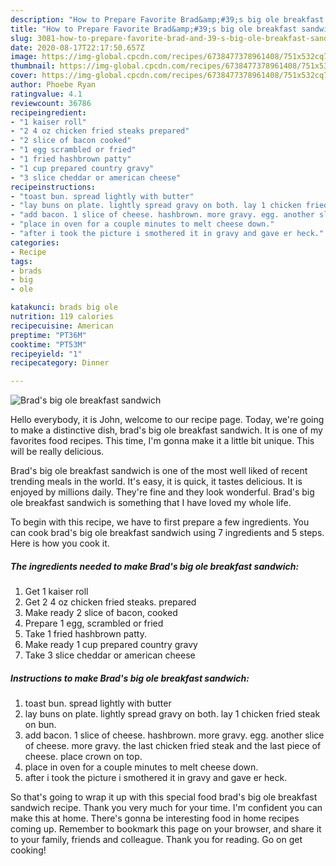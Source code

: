 ```yaml
---
description: "How to Prepare Favorite Brad&amp;#39;s big ole breakfast sandwich"
title: "How to Prepare Favorite Brad&amp;#39;s big ole breakfast sandwich"
slug: 3081-how-to-prepare-favorite-brad-and-39-s-big-ole-breakfast-sandwich
date: 2020-08-17T22:17:50.657Z
image: https://img-global.cpcdn.com/recipes/6738477378961408/751x532cq70/brads-big-ole-breakfast-sandwich-recipe-main-photo.jpg
thumbnail: https://img-global.cpcdn.com/recipes/6738477378961408/751x532cq70/brads-big-ole-breakfast-sandwich-recipe-main-photo.jpg
cover: https://img-global.cpcdn.com/recipes/6738477378961408/751x532cq70/brads-big-ole-breakfast-sandwich-recipe-main-photo.jpg
author: Phoebe Ryan
ratingvalue: 4.1
reviewcount: 36786
recipeingredient:
- "1 kaiser roll"
- "2 4 oz chicken fried steaks prepared"
- "2 slice of bacon cooked"
- "1 egg scrambled or fried"
- "1 fried hashbrown patty"
- "1 cup prepared country gravy"
- "3 slice cheddar or american cheese"
recipeinstructions:
- "toast bun. spread lightly with butter"
- "lay buns on plate. lightly spread gravy on both. lay 1 chicken fried steak on bun."
- "add bacon. 1 slice of cheese. hashbrown. more gravy. egg. another slice of cheese. more gravy. the last chicken fried steak and the last piece of cheese. place crown on top."
- "place in oven for a couple minutes to melt cheese down."
- "after i took the picture i smothered it in gravy and gave er heck."
categories:
- Recipe
tags:
- brads
- big
- ole

katakunci: brads big ole 
nutrition: 119 calories
recipecuisine: American
preptime: "PT36M"
cooktime: "PT53M"
recipeyield: "1"
recipecategory: Dinner

---
```



![Brad&#39;s big ole breakfast sandwich](https://img-global.cpcdn.com/recipes/6738477378961408/751x532cq70/brads-big-ole-breakfast-sandwich-recipe-main-photo.jpg)

Hello everybody, it is John, welcome to our recipe page. Today, we're going to make a distinctive dish, brad&#39;s big ole breakfast sandwich. It is one of my favorites food recipes. This time, I'm gonna make it a little bit unique. This will be really delicious.



Brad&#39;s big ole breakfast sandwich is one of the most well liked of recent trending meals in the world. It's easy, it is quick, it tastes delicious. It is enjoyed by millions daily. They're fine and they look wonderful. Brad&#39;s big ole breakfast sandwich is something that I have loved my whole life.


To begin with this recipe, we have to first prepare a few ingredients. You can cook brad&#39;s big ole breakfast sandwich using 7 ingredients and 5 steps. Here is how you cook it.

<!--inarticleads1-->

##### The ingredients needed to make Brad&#39;s big ole breakfast sandwich:

1. Get 1 kaiser roll
1. Get 2 4 oz chicken fried steaks. prepared
1. Make ready 2 slice of bacon, cooked
1. Prepare 1 egg, scrambled or fried
1. Take 1 fried hashbrown patty.
1. Make ready 1 cup prepared country gravy
1. Take 3 slice cheddar or american cheese




<!--inarticleads2-->

##### Instructions to make Brad&#39;s big ole breakfast sandwich:

1. toast bun. spread lightly with butter
1. lay buns on plate. lightly spread gravy on both. lay 1 chicken fried steak on bun.
1. add bacon. 1 slice of cheese. hashbrown. more gravy. egg. another slice of cheese. more gravy. the last chicken fried steak and the last piece of cheese. place crown on top.
1. place in oven for a couple minutes to melt cheese down.
1. after i took the picture i smothered it in gravy and gave er heck.




So that's going to wrap it up with this special food brad&#39;s big ole breakfast sandwich recipe. Thank you very much for your time. I'm confident you can make this at home. There's gonna be interesting food in home recipes coming up. Remember to bookmark this page on your browser, and share it to your family, friends and colleague. Thank you for reading. Go on get cooking!
